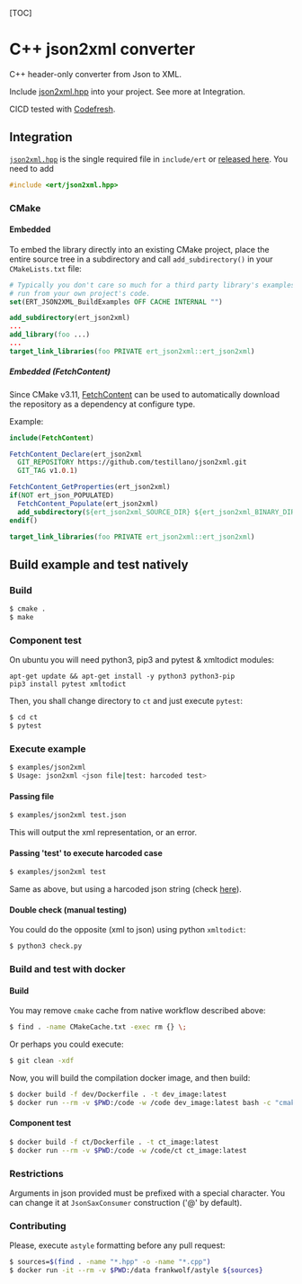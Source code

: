 [TOC]

# C++ json2xml converter

C++ header-only converter from Json to XML.

Include [json2xml.hpp](include/ert/json2xml.hpp) into your project.
See more at Integration.

CICD tested with [Codefresh](https://codefresh.io/).

## Integration

[`json2xml.hpp`](https://github.com/testillano/json2xml/blob/master/include/ert/json2xml.hpp) is the single required file in `include/ert` or [released here](https://github.com/testillano/json2xml/releases). You need to add

```cpp
#include <ert/json2xml.hpp>
```

### CMake

#### Embedded

To embed the library directly into an existing CMake project, place the entire source tree in a subdirectory and call `add_subdirectory()` in your `CMakeLists.txt` file:

```cmake
# Typically you don't care so much for a third party library's examples to be
# run from your own project's code.
set(ERT_JSON2XML_BuildExamples OFF CACHE INTERNAL "")

add_subdirectory(ert_json2xml)
...
add_library(foo ...)
...
target_link_libraries(foo PRIVATE ert_json2xml::ert_json2xml)
```

##### Embedded (FetchContent)

Since CMake v3.11,
[FetchContent](https://cmake.org/cmake/help/v3.11/module/FetchContent.html) can be used to automatically download the repository as a dependency at configure type.

Example:
```cmake
include(FetchContent)

FetchContent_Declare(ert_json2xml
  GIT_REPOSITORY https://github.com/testillano/json2xml.git
  GIT_TAG v1.0.1)

FetchContent_GetProperties(ert_json2xml)
if(NOT ert_json_POPULATED)
  FetchContent_Populate(ert_json2xml)
  add_subdirectory(${ert_json2xml_SOURCE_DIR} ${ert_json2xml_BINARY_DIR} EXCLUDE_FROM_ALL)
endif()

target_link_libraries(foo PRIVATE ert_json2xml::ert_json2xml)
```

## Build example and test natively

### Build

```bash
$ cmake .
$ make
```

### Component test

On ubuntu you will need python3, pip3 and pytest & xmltodict modules:

    apt-get update && apt-get install -y python3 python3-pip
    pip3 install pytest xmltodict

Then, you shall change directory to `ct` and just execute `pytest`:

```bash
$ cd ct
$ pytest
```

### Execute example

```bash
$ examples/json2xml
$ Usage: json2xml <json file|test: harcoded test>
```

#### Passing file

```bash
$ examples/json2xml test.json
```

This will output the xml representation, or an error.

#### Passing 'test' to execute harcoded case

```bash
$ examples/json2xml test
```

Same as above, but using a harcoded json string (check [here](https://github.com/testillano/json2xml/blob/d2778a1891244603284796df6892733b5362324e/examples/main.cpp#L28)).

#### Double check (manual testing)

You could do the opposite (xml to json) using python `xmltodict`:

```bash
$ python3 check.py
```

### Build and test with docker

#### Build

You may remove `cmake` cache from native workflow described above:

```bash
$ find . -name CMakeCache.txt -exec rm {} \;
```

Or perhaps you could execute:

```bash
$ git clean -xdf
```

Now, you will build the compilation docker image, and then build:

```bash
$ docker build -f dev/Dockerfile . -t dev_image:latest
$ docker run --rm -v $PWD:/code -w /code dev_image:latest bash -c "cmake . && make"
```

#### Component test

```bash
$ docker build -f ct/Dockerfile . -t ct_image:latest
$ docker run --rm -v $PWD:/code -w /code/ct ct_image:latest
```

### Restrictions

Arguments in json provided must be prefixed with a special character. You can change it at `JsonSaxConsumer` construction ('@' by default).

### Contributing

Please, execute `astyle` formatting before any pull request:

```bash
$ sources=$(find . -name "*.hpp" -o -name "*.cpp")
$ docker run -it --rm -v $PWD:/data frankwolf/astyle ${sources}
```

